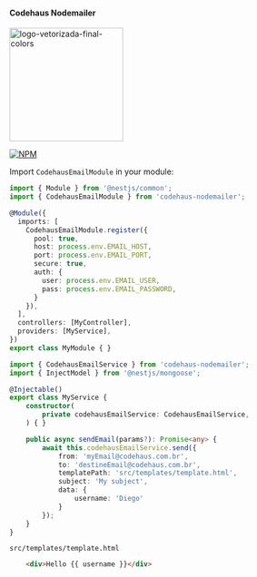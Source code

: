 #### Codehaus Nodemailer

<img style="width: 200px" src="https://i.ibb.co/jrgM0LQ/logo-vetorizada-final-colors.png" alt="logo-vetorizada-final-colors" border="0">

[![NPM](https://nodei.co/npm/codehaus-nodemailer.png?downloads=true&downloadRank=true&stars=true)](https://www.npmjs.com/package/codehaus-nodemailer/)


Import `CodehausEmailModule` in your module:

```typescript
import { Module } from '@nestjs/common';
import { CodehausEmailModule } from 'codehaus-nodemailer';

@Module({
  imports: [
    CodehausEmailModule.register({
      pool: true,
      host: process.env.EMAIL_HOST,
      port: process.env.EMAIL_PORT,
      secure: true,
      auth: {
        user: process.env.EMAIL_USER,
        pass: process.env.EMAIL_PASSWORD,
      }
    }),
  ],
  controllers: [MyController],
  providers: [MyService],
})
export class MyModule { }

```



```typescript
import { CodehausEmailService } from 'codehaus-nodemailer';
import { InjectModel } from '@nestjs/mongoose';

@Injectable()
export class MyService {
    constructor(
        private codehausEmailService: CodehausEmailService,
    ) { }

    public async sendEmail(params?): Promise<any> {
        await this.codehausEmailService.send({
            from: 'myEmail@codehaus.com.br',
            to: 'destineEmail@codehaus.com.br',
            templatePath: 'src/templates/template.html',
            subject: 'My subject',
            data: {
                username: 'Diego'
            }
        });
    }
}

```


`src/templates/template.html`

```html
    <div>Hello {{ username }}</div>
```
